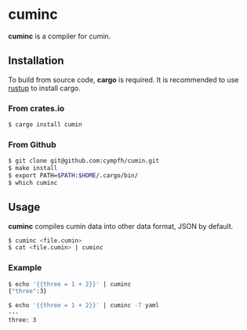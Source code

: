 # cuminc

**cuminc** is a compiler for cumin.

## Installation

To build from source code, **cargo** is required.
It is recommended to use [rustup](https://www.rust-lang.org/tools/install) to install cargo.

### From crates.io

```bash
$ cargo install cumin
```

### From Github

```bash
$ git clone git@github.com:cympfh/cumin.git
$ make install
$ export PATH=$PATH:$HOME/.cargo/bin/
$ which cuminc
```

## Usage

**cuminc** compiles cumin data into other data format, JSON by default.

```bash
$ cuminc <file.cumin>
$ cat <file.cumin> | cuminc
```

### Example

```bash
$ echo '{{three = 1 + 2}}' | cuminc
{"three":3}
```

```bash
$ echo '{{three = 1 + 2}}' | cuminc -T yaml
---
three: 3
```
